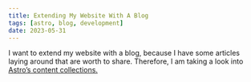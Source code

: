 ```yaml
---
title: Extending My Website With A Blog
tags: [astro, blog, development]
date: 2023-05-31
---
```


I want to extend my website with a blog, because I have some articles laying around that are worth to share. Therefore, I am taking a look into [Astro’s content collections.](https://docs.astro.build/en/guides/content-collections/)
